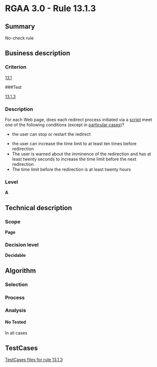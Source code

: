 # RGAA 3.0 -  Rule 13.1.3

## Summary

No-check rule

## Business description

### Criterion

[13.1](http://disic.github.io/rgaa_referentiel_en/RGAA3.0_Criteria_English_version_v1.html#crit-13-1)

###Test

[13.1.3](http://disic.github.io/rgaa_referentiel_en/RGAA3.0_Criteria_English_version_v1.html#test-13-1-3)

### Description
For each Web page, does
    each redirect process initiated via a <a href="http://disic.github.io/rgaa_referentiel_en/RGAA3.0_Glossary_English_version_v1.html#mScript">script</a>
    meet one of the following conditions (except in <a title="Particular cases for criterion 13.1" href="http://disic.github.io/rgaa_referentiel_en/RGAA3.0_Particular_cases_English_version_v1.html#cpCrit13-1">particular cases</a>)?
    <ul><li> the user can stop or restart the redirect</li>
  <li> the user can increase the time limit to at least
   ten times before redirection</li>
  <li> The user is warned about the imminence of the
   redirection and has at least twenty seconds to
   increase the time limit before the next redirection</li>
  <li> The time limit before the redirection is at least
   twenty hours</li>
    </ul> 


### Level

**A**

## Technical description

### Scope

**Page**

### Decision level

**Decidable**

## Algorithm

### Selection

### Process

### Analysis

#### No Tested 

In all cases








##  TestCases 

[TestCases files for rule 13.1.3](https://github.com/Asqatasun/Asqatasun/tree/master/rules/rules-rgaa3.0/src/test/resources/testcases/rgaa30/Rgaa30Rule130103/) 


